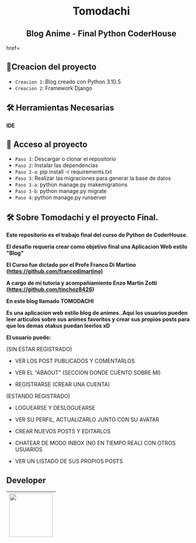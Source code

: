 <h1 align="center"> Tomodachi </h1>
<h2 align="center"> Blog Anime - Final Python CoderHouse </h2>
<a> href= </a>

## :hammer:Creacion del proyecto

- `Creacion 1`: Blog creado con Python 3.10.5
- `Creacion 2`: Framework Django

## 🛠️ Herramientas Necesarias

**IDE**


## 📁 Acceso al proyecto

- `Paso 1`: Descargar o clonar el repositorio
- `Paso 2`: Instalar las dependencias
- `Paso 2-a`: pip install -r requirements.txt
- `Paso 3`: Realizar las migraciones para generar la base de datos
- `Paso 3-a`: python manage.py makemigrations
- `Paso 3-b`: python manage.py migrate
- `Paso 4`: python manage.py runserver


## 🛠️ Sobre Tomodachi y el proyecto Final.

**Este repositorio es el trabajo final del curso de Python de CoderHouse.**

**El desafio requeria crear como objetivo final una Aplicacion Web estilo "Blog"**

**El Curso fue dictado por el Profe Franco Di Martino (https://github.com/francodimartino)**

**A cargo de mi tutoria y acompañiamiento Enzo Martin Zotti (https://github.com/tinchoz8426)**

**En este blog llamado TOMODACHI**

**Es una aplicacion web estilo blog de animes..Aqui los usuarios pueden leer articulos sobre sus animes favoritos y crear sus propios posts para que los demas otakus puedan leerlos xD**

**El usuario puede:**

(SIN ESTAR REGISTRADO)

- VER LOS POST PUBLICADOS Y COMENTARLOS

- VER EL "ABAOUT" (SECCION DONDE CUENTO SOBRE MI)

- REGISTRARSE (CREAR UNA CUENTA)

(ESTANDO REGISTRADO)

- LOGUEARSE Y DESLOGUEARSE

- VER SU PERFIL, ACTUALIZARLO JUNTO CON SU AVATAR

- CREAR NUEVOS POSTS Y EDITARLOS

- CHATEAR DE MODO INBOX (NO EN TIEMPO REAL) CON OTROS USUARIOS

- VER UN LISTADO DE SUS PROPIOS POSTS






## Developer
| [<img src="https://avatars.githubusercontent.com/u/105803075?v=4" width=115><br><sub></sub>](https://github.com/Emiib) |
| :---: |
